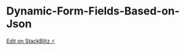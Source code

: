 # Dynamic-Form-Fields-Based-on-Json

[Edit on StackBlitz ⚡️](https://stackblitz.com/edit/angular-j29gh9)